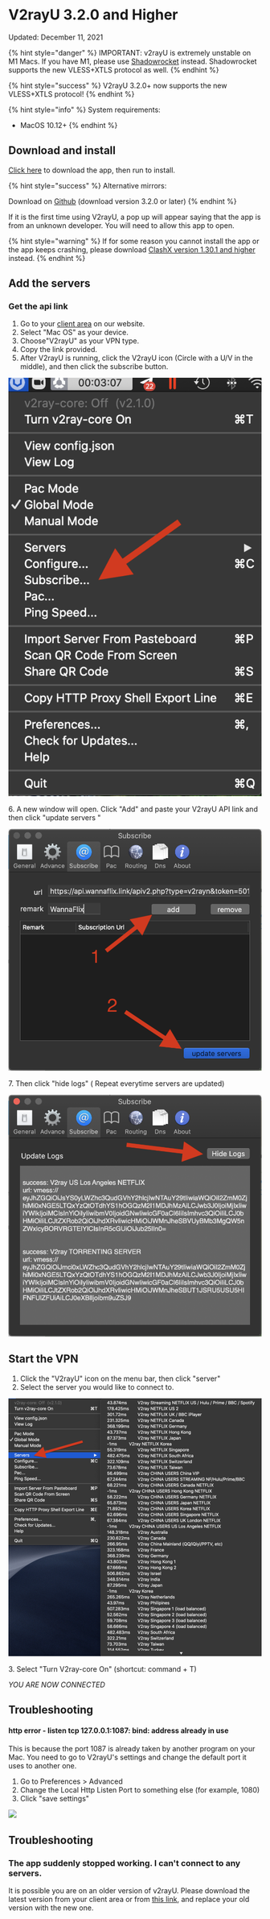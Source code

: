 # V2rayU 3.2.0 and Higher

Updated: December 11, 2021

{% hint style="danger" %}
IMPORTANT: v2rayU is extremely unstable on M1 Macs. If you have M1, please use [Shadowrocket](shadowrocket-m1-macs-only.md) instead. Shadowrocket supports the new VLESS+XTLS protocol as well.
{% endhint %}

{% hint style="success" %}
V2rayU 3.2.0+ now supports the new VLESS+XTLS protocol!
{% endhint %}

{% hint style="info" %}
System requirements:

* MacOS 10.12+
{% endhint %}

## Download and install

[Click here](https://wannaflix.com/dl.php?type=d\&id=39) to download the app, then run to install.

{% hint style="success" %}
Alternative mirrors:

Download on [Github](https://github.com/yanue/V2rayU/releases) (download version 3.2.0 or later)
{% endhint %}

If it is the first time using V2rayU, a pop up will appear saying that the app is from an unknown developer. You will need to allow this app to open.

{% hint style="warning" %}
If for some reason you cannot install the app or the app keeps crashing, please download [ClashX version 1.30.1 and higher](clashx-v1.30.1-and-higher.md) instead.
{% endhint %}

## Add the servers

### Get the api link

1. Go to your [client area](https://wannaflix.net/clientarea.php) on our website.&#x20;
2. Select "Mac OS" as your device.
3. Choose"V2rayU" as your VPN type.
4. Copy the link provided.
5. After V2rayU is running, click the V2rayU icon (Circle with a U/V in the middle), and then click the subscribe button. &#x20;

&#x20;                                                                                                  &#x20;

![](../../.gitbook/assets/screenshot-2020-05-14-at-11.02.21-pm.png)

&#x20; 6\.  A new window will open. Click "Add" and paste your V2rayU API link and then click "update servers "      &#x20;

![](../../.gitbook/assets/screenshot-2020-05-14-at-11.03.47-pm.png)

7\. Then click  "hide logs"  ( Repeat everytime servers are updated)

![](../../.gitbook/assets/screenshot-2020-05-14-at-11.06.12-pm.png)

## Start the VPN

1. Click the "V2rayU" icon  on the menu bar, then click "server"
2. Select the server you would like to connect to.

![](../../.gitbook/assets/screenshot-2020-05-18-at-12.20.43-am.png)

&#x20;      3\. Select "Turn V2ray-core On" (shortcut: command + T)

_YOU ARE NOW CONNECTED_

## Troubleshooting

#### http error - listen tcp 127.0.0.1:1087: bind: address already in use

This is because the port 1087 is already taken by another program on your Mac. You need to go to V2rayU's settings and change the default port it uses to another one.

1. Go to Preferences > Advanced
2. Change the Local Http Listen Port to something else (for example, 1080)
3. Click "save settings"

![](../../.gitbook/assets/img\_7302.jpg)

## Troubleshooting

### The app suddenly stopped working. I can't connect to any servers.

It is possible you are on an older version of v2rayU. Please download the latest version from your client area or from [this link](https://github.com/yanue/V2rayU/releases), and replace your old version with the new one.

